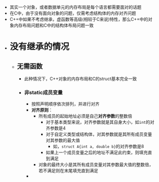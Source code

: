 - 其实一个对象，或者数据单元的内存布局是每个语言都需要面对的话题
- 在C中，由于没有面向对象的问题，仅需考虑结构体的内存对齐问题
- C++中如果不考虑继承，虚函数等高级(相较于C来说)特性，那么C++中的对象内存布局问题和C中的结构体布局问题一致
- # 没有继承的情况
	- ## 无需函数
		- 此种情况下，C++对象的内存布局和C的struct基本完全一致
		- ### 非static成员变量
			- 按照声明顺序依次排列，并进行对齐
			- **对齐原则**：
				- 所有成员的起始地址必须是自己**对齐参数**的整数倍
					- 对于基本类型来说，对齐参数就是其自身大小，如`int`的对齐参数是4
					- 对于自定义类型或结构体，对其参数就是其所有成员变量对其参数的最大值
						- 如，`struct A{int a, double b}`的对齐参数是8
					- 如果上一个成员变量之后的地址不满足此约束，则填充直到满足
				- 对象的最终大小是其所有成员变量对其参数最大值的整数倍，若不满足则在末尾填充直到满足
			-